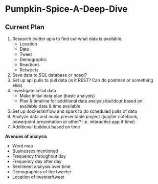 # Pumpkin-Spice-A-Deep-Dive

## Current Plan

1. Research twitter apis to find out what data is available.
   - Location
    - Date
    - Tweet
    - Demographic
    - Reactions 
    - Retweets
2. Save data to SQL database or nosql?
3. Set up api pulls to pull data (is it REST? Can do postman or something else)
4. Investigate initial data.
    - Make initial data plan (basic analysis)
    - Plan & timeline for additional data analysis/buildout  based on available data & time available
5. Set up docker/airflow and spark to do scheduled pulls of data
6. Analyze data and make presentable project (jupyter notebook, powerpoint presentation or other? I.e. interactive app if time)
7. Additional buildout based on time

**Avenues of analysis**
  - Word map
  - Businesses mentioned
  - Frequency throughout day
  - Frequency day after day
  - Sentiment analysis over time
  - Demographics of the tweeter
  - Location of tweeter/tweet
